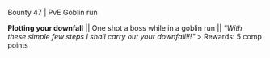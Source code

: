 Bounty 47 | PvE Goblin run

**Plotting your downfall** || One shot a boss while in a goblin
run || *"With these simple few steps I shall carry out your
downfall!!!"* > Rewards: 5 comp points
